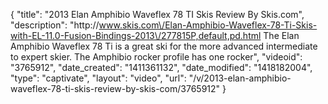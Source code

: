 {
    "title": "2013 Elan Amphibio Waveflex 78 TI Skis Review By Skis.com",
    "description": "http:\/\/www.skis.com\/Elan-Amphibio-Waveflex-78-Ti-Skis-with-EL-11.0-Fusion-Bindings-2013\/277815P,default,pd.html  The Elan Amphibio Waveflex 78 Ti is a great ski for the more advanced intermediate to expert skier. The Amphibio rocker profile has one rocker",
    "videoid": "3765912",
    "date_created": "1411361132",
    "date_modified": "1418182004",
    "type": "captivate",
    "layout": "video",
    "url": "\/v\/2013-elan-amphibio-waveflex-78-ti-skis-review-by-skis-com\/3765912"
}